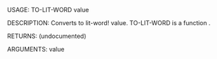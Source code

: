 USAGE:
     TO-LIT-WORD value 

DESCRIPTION:
     Converts to lit-word! value.
     TO-LIT-WORD is a function .

RETURNS:
    (undocumented)

ARGUMENTS:
    value
